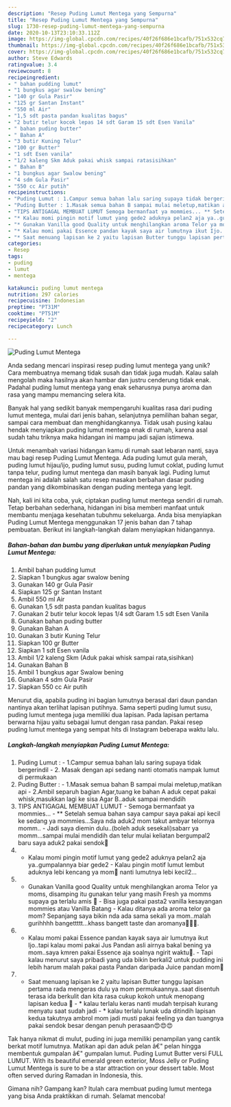```yaml
---
description: "Resep Puding Lumut Mentega yang Sempurna"
title: "Resep Puding Lumut Mentega yang Sempurna"
slug: 1730-resep-puding-lumut-mentega-yang-sempurna
date: 2020-10-13T23:10:33.112Z
image: https://img-global.cpcdn.com/recipes/40f26f686e1bcafb/751x532cq70/puding-lumut-mentega-foto-resep-utama.jpg
thumbnail: https://img-global.cpcdn.com/recipes/40f26f686e1bcafb/751x532cq70/puding-lumut-mentega-foto-resep-utama.jpg
cover: https://img-global.cpcdn.com/recipes/40f26f686e1bcafb/751x532cq70/puding-lumut-mentega-foto-resep-utama.jpg
author: Steve Edwards
ratingvalue: 3.4
reviewcount: 8
recipeingredient:
- " bahan pudding lumut"
- "1 bungkus agar swalow bening"
- "140 gr Gula Pasir"
- "125 gr Santan Instant"
- "550 ml Air"
- "1,5 sdt pasta pandan kualitas bagus"
- "2 butir telur kocok lepas 14 sdt Garam 15 sdt Esen Vanila"
- " bahan puding butter"
- " Bahan A"
- "3 butir Kuning Telur"
- "100 gr Butter"
- "1 sdt Esen vanila"
- "1/2 kaleng Skm Aduk pakai whisk sampai ratasisihkan"
- " Bahan B"
- "1 bungkus agar Swalow bening"
- "4 sdm Gula Pasir"
- "550 cc Air putih"
recipeinstructions:
- "Puding Lumut : 1.Campur semua bahan lalu saring supaya tidak bergerindil 2. Masak dengan api sedang nanti otomatis nampak lumut di permukaan"
- "Puding Butter : 1.Masak semua bahan B sampai mulai meletup,matikan api 2.Ambil separuh bagian Agar,tuang ke bahan A aduk cepat pakai whisk,masukkan lagi ke sisa Agar B..aduk sampai mendidih"
- "TIPS ANTIGAGAL MEMBUAT LUMUT Semoga bermanfaat ya mommies... ** Setelah semua bahan saya campur saya pakai api kecil ke sedang ya mommies...Saya nda aduk2 mom takut ambyar telornya momm.. Jadi saya diemin dulu..(boleh aduk sesekali)sabarr ya momm...sampai mulai mendidih dan telur mulai keliatan bergumpal2 baru saya aduk2 pakai sendok🙏"
- "* Kalau momi pingin motif lumut yang gede2 aduknya pelan2 aja ya..gumpalannya biar gede2 Kalau pingin motif lumut lembut aduknya lebi kencang ya mom🤗 nanti lumutnya lebi kecil2..."
- "* Gunakan Vanilla good Quality untuk menghilangkan aroma Telor ya moms, disamping itu gunakan telur yang masih Fresh ya momms supaya ga terlalu amis 🤗 Bisa juga pakai pasta2 vanilla kesayangan mommies atau Vanilla Batang  Kalau ditanya ada aroma telor ga mom? Sepanjang saya bikin nda ada sama sekali ya mom..malah gurihhhh bangettttt...khass bangett taste dan aromanya🥰🥰🥰."
- "* Kalau momi pakai Essence pandan kayak saya air lumutnya ikut Ijo..tapi kalau momi pakai Jus Pandan asli airnya bakal bening ya mom..saya kmren pakai Essence aja soalnya ngirit waktu🤗. Tapi kalau menurut saya pribadi yang uda bikin berkali2 untuk pudding ini lebih harum malah pakai pasta Pandan daripada Juice pandan mom🤗"
- "* Saat menuang lapisan ke 2 yaitu lapisan Butter tunggu lapisan pertama rada mengeras dulu ya mom permukaannya..saat disentuh terasa ida berkulit dan kita rasa cukup kokoh untuk menopang lapisan kedua 🙏 * kalau terlalu keras nanti mudah terpisah kurang menyatu saat sudah jadi * kalau terlalu lunak uda ditindih lapisan kedua takutnya ambrol mom jadi musti pakai feeling ya dan tuangnya pakai sendok besar dengan penuh perasaan😍😍😍"
categories:
- Resep
tags:
- puding
- lumut
- mentega

katakunci: puding lumut mentega 
nutrition: 297 calories
recipecuisine: Indonesian
preptime: "PT31M"
cooktime: "PT51M"
recipeyield: "2"
recipecategory: Lunch

---
```



![Puding Lumut Mentega](https://img-global.cpcdn.com/recipes/40f26f686e1bcafb/751x532cq70/puding-lumut-mentega-foto-resep-utama.jpg)

Anda sedang mencari inspirasi resep puding lumut mentega yang unik? Cara membuatnya memang tidak susah dan tidak juga mudah. Kalau salah mengolah maka hasilnya akan hambar dan justru cenderung tidak enak. Padahal puding lumut mentega yang enak seharusnya punya aroma dan rasa yang mampu memancing selera kita.

Banyak hal yang sedikit banyak mempengaruhi kualitas rasa dari puding lumut mentega, mulai dari jenis bahan, selanjutnya pemilihan bahan segar, sampai cara membuat dan menghidangkannya. Tidak usah pusing kalau hendak menyiapkan puding lumut mentega enak di rumah, karena asal sudah tahu triknya maka hidangan ini mampu jadi sajian istimewa.

Untuk menambah variasi hidangan kamu di rumah saat lebaran nanti, saya mau bagi resep Puding Lumut Mentega. Ada puding lumut gula merah, puding lumut hijau/ijo, puding lumut susu, puding lumut coklat, puding lumut tanpa telur, puding lumut mentega dan masih banyak lagi. Puding lumut mentega ini adalah salah satu resep masakan berbahan dasar puding pandan yang dikombinasikan dengan puding mentega yang legit.


Nah, kali ini kita coba, yuk, ciptakan puding lumut mentega sendiri di rumah. Tetap berbahan sederhana, hidangan ini bisa memberi manfaat untuk membantu menjaga kesehatan tubuhmu sekeluarga. Anda bisa menyiapkan Puding Lumut Mentega menggunakan 17 jenis bahan dan 7 tahap pembuatan. Berikut ini langkah-langkah dalam menyiapkan hidangannya.

<!--inarticleads1-->

##### Bahan-bahan dan bumbu yang diperlukan untuk menyiapkan Puding Lumut Mentega:

1. Ambil  bahan pudding lumut
1. Siapkan 1 bungkus agar swalow bening
1. Gunakan 140 gr Gula Pasir
1. Siapkan 125 gr Santan Instant
1. Ambil 550 ml Air
1. Gunakan 1,5 sdt pasta pandan kualitas bagus
1. Gunakan 2 butir telur kocok lepas 1/4 sdt Garam 1.5 sdt Esen Vanila
1. Gunakan  bahan puding butter
1. Gunakan  Bahan A
1. Gunakan 3 butir Kuning Telur
1. Siapkan 100 gr Butter
1. Siapkan 1 sdt Esen vanila
1. Ambil 1/2 kaleng Skm (Aduk pakai whisk sampai rata,sisihkan)
1. Gunakan  Bahan B
1. Ambil 1 bungkus agar Swalow bening
1. Gunakan 4 sdm Gula Pasir
1. Siapkan 550 cc Air putih


Menurut dia, apabila puding ini bagian lumutnya berasal dari daun pandan nantinya akan terlihat lapisan putihnya. Sama seperti puding lumut susu, puding lumut mentega juga memiliki dua lapisan. Pada lapisan pertama berwarna hijau yaitu sebagai lumut dengan rasa pandan. Pakai resep puding lumut mentega yang sempat hits di Instagram beberapa waktu lalu. 

<!--inarticleads2-->

##### Langkah-langkah menyiapkan Puding Lumut Mentega:

1. Puding Lumut : - 1.Campur semua bahan lalu saring supaya tidak bergerindil - 2. Masak dengan api sedang nanti otomatis nampak lumut di permukaan
1. Puding Butter : - 1.Masak semua bahan B sampai mulai meletup,matikan api - 2.Ambil separuh bagian Agar,tuang ke bahan A aduk cepat pakai whisk,masukkan lagi ke sisa Agar B..aduk sampai mendidih
1. TIPS ANTIGAGAL MEMBUAT LUMUT - Semoga bermanfaat ya mommies... - ** Setelah semua bahan saya campur saya pakai api kecil ke sedang ya mommies...Saya nda aduk2 mom takut ambyar telornya momm.. - Jadi saya diemin dulu..(boleh aduk sesekali)sabarr ya momm...sampai mulai mendidih dan telur mulai keliatan bergumpal2 baru saya aduk2 pakai sendok🙏
1. * Kalau momi pingin motif lumut yang gede2 aduknya pelan2 aja ya..gumpalannya biar gede2 - Kalau pingin motif lumut lembut aduknya lebi kencang ya mom🤗 nanti lumutnya lebi kecil2...
1. * Gunakan Vanilla good Quality untuk menghilangkan aroma Telor ya moms, disamping itu gunakan telur yang masih Fresh ya momms supaya ga terlalu amis 🤗 - Bisa juga pakai pasta2 vanilla kesayangan mommies atau Vanilla Batang  - Kalau ditanya ada aroma telor ga mom? Sepanjang saya bikin nda ada sama sekali ya mom..malah gurihhhh bangettttt...khass bangett taste dan aromanya🥰🥰🥰.
1. * Kalau momi pakai Essence pandan kayak saya air lumutnya ikut Ijo..tapi kalau momi pakai Jus Pandan asli airnya bakal bening ya mom..saya kmren pakai Essence aja soalnya ngirit waktu🤗. - Tapi kalau menurut saya pribadi yang uda bikin berkali2 untuk pudding ini lebih harum malah pakai pasta Pandan daripada Juice pandan mom🤗
1. * Saat menuang lapisan ke 2 yaitu lapisan Butter tunggu lapisan pertama rada mengeras dulu ya mom permukaannya..saat disentuh terasa ida berkulit dan kita rasa cukup kokoh untuk menopang lapisan kedua 🙏 - * kalau terlalu keras nanti mudah terpisah kurang menyatu saat sudah jadi - * kalau terlalu lunak uda ditindih lapisan kedua takutnya ambrol mom jadi musti pakai feeling ya dan tuangnya pakai sendok besar dengan penuh perasaan😍😍😍


Tak hanya nikmat di mulut, puding ini juga memiliki penampilan yang cantik berkat motif lumutnya. Matikan api dan aduk pelan â€&#34; pelan hingga membentuk gumpalan â€&#34; gumpalan lumut. Puding Lumut Butter versi FULL LUMUT. With its beautiful emerald green exterior, Moss Jelly or Puding Lumut Mentega is sure to be a star attraction on your dessert table. Most often served during Ramadan in Indonesia, this. 

Gimana nih? Gampang kan? Itulah cara membuat puding lumut mentega yang bisa Anda praktikkan di rumah. Selamat mencoba!
